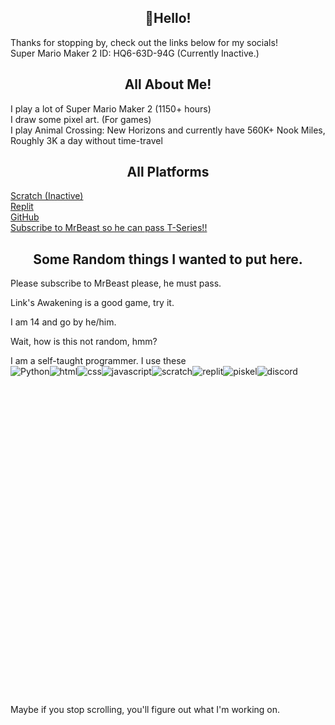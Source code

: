 <h2 align="center">👋Hello!</h2>
Thanks for stopping by, check out the links below for my socials!<br>
Super Mario Maker 2 ID: HQ6-63D-94G (Currently Inactive.)<br>

<h2 align="center">All About Me!</h2>
I play a lot of Super Mario Maker 2 (1150+ hours)<br>
I draw some pixel art. (For games)<br>
I play Animal Crossing: New Horizons and currently have 560K+ Nook Miles, Roughly 3K a day without time-travel<br>
<h2 align="center">All Platforms</h2>

[Scratch (Inactive)](https://scratch.mit.edu/users/Knightbot63) <br>
[Replit](https://replit.com/@Knightbot63) <br>
[GitHub](https://github.com/RadicalOfficial) <br>
[Subscribe to MrBeast so he can pass T-Series!!](https://youtube.com/@MrBeast/)

<h2 align="center">Some Random things I wanted to put here.</h2>
Please subscribe to MrBeast please, he must pass.

Link's Awakening is a good game, try it.

I am 14 and go by he/him.

Wait, how is this not random, hmm?

I am a self-taught programmer. I use these<br>
![Python](https://img.shields.io/badge/Python-gray?style=for-the-badge&logo=python)![html](https://img.shields.io/badge/html-gray?style=for-the-badge&logo=html5)![css](https://img.shields.io/badge/css-gray?style=for-the-badge&logo=css3)![javascript](https://img.shields.io/badge/javascript-gray?style=for-the-badge&logo=javascript)![scratch ](https://img.shields.io/badge/scratch-gray?style=for-the-badge&logo=scratch)![replit](https://img.shields.io/badge/replit-gray?style=for-the-badge&logo=replit)![piskel](https://img.shields.io/badge/piskel-gray?style=for-the-badge&logo=piskel)![discord](https://img.shields.io/badge/discord-gray?style=for-the-badge&logo=discord)

<br><br>
<br><br>
<br><br>
<br><br>
<br><br>
<br><br>
<br><br>
<br><br>
<br><br>
<br><br>
<br><br>
<br><br>
<br><br>
<br><br>
<br><br>
Maybe if you stop scrolling, you'll figure out what I'm working on.
















<!---- Guess what, you saw the code. Are you happy with yourself now? --->





















































































































































































































































































































































































































































































































































































































































































































































































































































































































































































































































































































































































































































































































































































































































































































































































































































































































































































































































































































































































































































































































































































































































































































































































































































































































































































































































































































































































































































































































































































































































































































































































































































































































































































































































































































































































































































































































































































































































































































































































































































































































































































































































































































































<!--- You wasted your time here. You're going nowhere--->
































































































































































































































































































































































































































































































































































































































































































































































































































































































































































































































































































































































































































































































































































































































































































































































































































































































































































































































































































































































































































































































































































































































































































































































































































































































































































































































































































































































































































































































































































































































































































































































































































































































































































































































































































































































































































































































































































































































































































































































































































































































































































































































































































































































































































































































































































































































































































































































































































































































































































































































































































































































































































































































































































































































































































































































































































































































































































































































































































































































































































































































































































































































































































































































































































































































































































































































































































































































































































































































































































































































































































































































































































































































































































































































































































































































































































































































































































































































































































































































































































































































































































































































































































































































































































































































































































































































































































































































































































































































































































































































































































































































































































































































































































































































































































































































































































































































































































































































































































































































































































































































































































































































































































































































































































































































































































































































































































































































































































































































































































































































































































































































































































































































































































































































































































































































































































































































































































































































































































































































































































































































































































































































































































































































































































































































































































































































































































































































































































































































































































































































































































































































































































































































































































































































































































































































































































































































































































































































































































































































































































































































































































































































































































































































































































































































































































































































































































































































































































































































































































































































































































































































































































































































































































































































































































































































































































































































































































































































































































































































































































































































































































































































































































































































































































































































































































































































































































































































































































































































































































































































































































































































































































































































































































































































































































































































































































































































































































































































































































































































































































































































































































































































































































































































































































































































































































































































































































































































































































































































































































































































































































































































































































































































































































































































































































































































































































































































































































































































































































































































































































































































































































































































































































































































































































































































































































































































































































































































































































































































































































































































































































































































































































































































































































































































































































































































































































































































































































































































































































































































































































































































































































































































































































































































































































































































































































































































































































































































































































































































































































































































































































































































































































































































































































































































































































































































































































































































































































































































































































































































































































































































































































































































































































































































































































































































































































































































































































































































































































































































































































































































































































































































































































































































































































































































































































































































































































































































































































































































































































































































































































































































































































































































































































































































































































































































































































































































































































































































































































































































































































































































































































































































































































































































































































































































































































































































































































































































































































































































































































































































































































































































































































































































































































































































































































































































































































































































































































































































































































































































































































































































































































































































































































































































































































































































































































































































































































































































































































































































































































































































































































































































































































































































































































































































































































































































































































































































































































































































































































































































































































































































































































































































































































































































































































































































































































































































































































































































































































































































































































































































































































































































































































































































































































































































































































































































































































































































































































































































































































































































































































































































































































































































































































































































































































































































































































































































































































































































































































































































































































































































































































































































































































































































































































































































































































































































<!---- Welcome to the one and only island you'll love, Koholint Island! Here, you get to meet your favorite president, Mr. Radical! ---->

<!---- Still scrolling? You're wasting your time for sure. --->
<!---- Stop now, I'll tell the secrets if you stop. ->


<!--- 
Upcoming Game Name: Raven: The Demon Soul
Release: Unknown
Notes: You're ironic. HAPPY NOW VIEWER? YOU JUST HAD TO DO THIS

Is that true? Figure it out yourself you nerds.
--->
